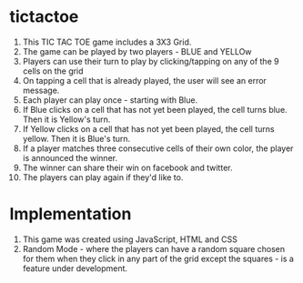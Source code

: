 # tictactoe
1. This TIC TAC TOE game includes a 3X3 Grid. 
2. The game can be played by two players - BLUE and YELLOw
3. Players can use their turn to play by clicking/tapping on any of the 9 cells on the grid
4. On tapping a cell that is already played, the user will see an error message. 
5. Each player can play once - starting with Blue. 
6. If Blue clicks on a cell that has not yet been played, the cell turns blue. Then it is Yellow's turn. 
7. If Yellow clicks on a cell that has not yet been played, the cell turns yellow. Then it is Blue's turn. 
8. If a player matches three consecutive cells of their own color, the player is announced the winner. 
9. The winner can share their win on facebook and twitter. 
10. The players can play again if they'd like to. 


# Implementation
1. This game was created using JavaScript, HTML and CSS
2. Random Mode - where the players can have a random square chosen for them when they click in any part of the grid except the squares - is a feature under development. 
